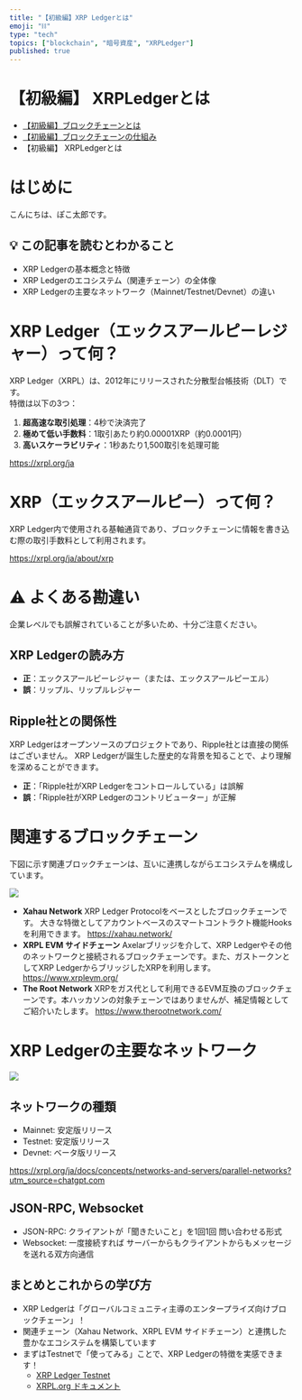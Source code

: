 ```yaml
---
title: "【初級編】XRP Ledgerとは"
emoji: "⛓️"
type: "tech"
topics: ["blockchain", "暗号資産", "XRPLedger"]
published: true
---
```


# 【初級編】 XRPLedgerとは

- [【初級編】ブロックチェーンとは](https://zenn.dev/pokotarooo/articles/2025-04-23-what-is-blockchain)
- [【初級編】ブロックチェーンの仕組み](https://zenn.dev/pokotarooo/articles/2025-04-24-blockchain-structure)
- 【初級編】 XRPLedgerとは

# はじめに

こんにちは、ぽこ太郎です。

## 💡 この記事を読むとわかること

- XRP Ledgerの基本概念と特徴
- XRP Ledgerのエコシステム（関連チェーン）の全体像
- XRP Ledgerの主要なネットワーク（Mainnet/Testnet/Devnet）の違い

# XRP Ledger（エックスアールピーレジャー）って何？

XRP Ledger（XRPL）は、2012年にリリースされた分散型台帳技術（DLT）です。  
特徴は以下の3つ：

1. **超高速な取引処理**：4秒で決済完了
2. **極めて低い手数料**：1取引あたり約0.00001XRP（約0.0001円）
3. **高いスケーラビリティ**：1秒あたり1,500取引を処理可能

https://xrpl.org/ja

# XRP（エックスアールピー）って何？

XRP Ledger内で使用される基軸通貨であり、ブロックチェーンに情報を書き込む際の取引手数料として利用されます。

https://xrpl.org/ja/about/xrp

# ⚠️ よくある勘違い

企業レベルでも誤解されていることが多いため、十分ご注意ください。

## XRP Ledgerの読み方

- **正**：エックスアールピーレジャー（または、エックスアールピーエル）
- **誤**：リップル、リップルレジャー

## Ripple社との関係性

XRP Ledgerはオープンソースのプロジェクトであり、Ripple社とは直接の関係はございません。
XRP Ledgerが誕生した歴史的な背景を知ることで、より理解を深めることができます。

- **正**：「Ripple社がXRP Ledgerをコントロールしている」は誤解
- **誤**：「Ripple社がXRP Ledgerのコントリビューター」が正解

# 関連するブロックチェーン

下図に示す関連ブロックチェーンは、互いに連携しながらエコシステムを構成しています。

![](https://storage.googleapis.com/zenn-user-upload/299a32bd8c0c-20250510.png)

- **Xahau Network**
    XRP Ledger Protocolをベースとしたブロックチェーンです。
    大きな特徴としてアカウントベースのスマートコントラクト機能Hooksを利用できます。
    https://xahau.network/
- **XRPL EVM サイドチェーン**
    Axelarブリッジを介して、XRP Ledgerやその他のネットワークと接続されるブロックチェーンです。また、ガストークンとしてXRP LedgerからブリッジしたXRPを利用します。
    https://www.xrplevm.org/
- **The Root Network**
    XRPをガス代として利用できるEVM互換のブロックチェーンです。本ハッカソンの対象チェーンではありませんが、補足情報としてご紹介いたします。
    https://www.therootnetwork.com/

# XRP Ledgerの主要なネットワーク

![](https://storage.googleapis.com/zenn-user-upload/c9accc69ec5f-20250510.png)

## ネットワークの種類

- Mainnet: 安定版リリース
- Testnet: 安定版リリース
- Devnet: ベータ版リリース

https://xrpl.org/ja/docs/concepts/networks-and-servers/parallel-networks?utm_source=chatgpt.com

## JSON-RPC, Websocket

- JSON-RPC: クライアントが「聞きたいこと」を1回1回 問い合わせる形式
- Websocket: 一度接続すれば サーバーからもクライアントからもメッセージを送れる双方向通信

## まとめとこれからの学び方

- XRP Ledgerは「グローバルコミュニティ主導のエンタープライズ向けブロックチェーン」！
- 関連チェーン（Xahau Network、XRPL EVM サイドチェーン）と連携した豊かなエコシステムを構築しています
- まずはTestnetで「使ってみる」ことで、XRP Ledgerの特徴を実感できます！
  - [XRP Ledger Testnet](https://xrpl.org/ja/docs/concepts/networks-and-servers/parallel-networks)
  - [XRPL.org ドキュメント](https://xrpl.org/ja/docs)
